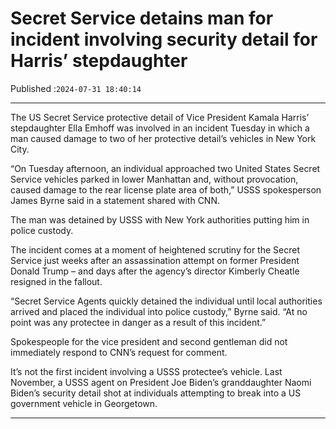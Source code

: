 # Secret Service detains man for incident involving security detail for Harris’ stepdaughter

Published :`2024-07-31 18:40:14`

---

The US Secret Service protective detail of Vice President Kamala Harris’ stepdaughter Ella Emhoff was involved in an incident Tuesday in which a man caused damage to two of her protective detail’s vehicles in New York City.

“On Tuesday afternoon, an individual approached two United States Secret Service vehicles parked in lower Manhattan and, without provocation, caused damage to the rear license plate area of both,” USSS spokesperson James Byrne said in a statement shared with CNN.

The man was detained by USSS with New York authorities putting him in police custody.

The incident comes at a moment of heightened scrutiny for the Secret Service just weeks after an assassination attempt on former President Donald Trump – and days after the agency’s director Kimberly Cheatle resigned in the fallout.

“Secret Service Agents quickly detained the individual until local authorities arrived and placed the individual into police custody,” Byrne said. “At no point was any protectee in danger as a result of this incident.”

Spokespeople for the vice president and second gentleman did not immediately respond to CNN’s request for comment.

It’s not the first incident involving a USSS protectee’s vehicle. Last November, a USSS agent on President Joe Biden’s granddaughter Naomi Biden’s security detail shot at individuals attempting to break into a US government vehicle in Georgetown.

---

